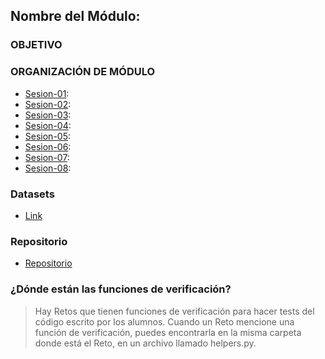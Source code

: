 ## Nombre del Módulo:

### OBJETIVO



### ORGANIZACIÓN DE MÓDULO

- [Sesion-01](./Sesion-01):
- [Sesion-02](./Sesion-02):
- [Sesion-03](./Sesion-03):
- [Sesion-04](./Sesion-04):
- [Sesion-05](./Sesion-05):
- [Sesion-06](./Sesion-06):
- [Sesion-07](./Sesion-07):
- [Sesion-08](./Sesion-08):

### Datasets

- [Link](https://drive.google.com/drive/u/1/folders/1oXUNacyjuHpGBkmESnKIDA5s03UnS8Vg)

### Repositorio

- [Repositorio](https://github.com/beduExpert/B2-Analisis-de-Datos-con-Python-2020.git)

### ¿Dónde están las funciones de verificación?

> Hay Retos que tienen funciones de verificación para hacer tests del código escrito por los alumnos. Cuando un Reto mencione una función de verificación, puedes encontrarla en la misma carpeta donde está el Reto, en un archivo llamado helpers.py.